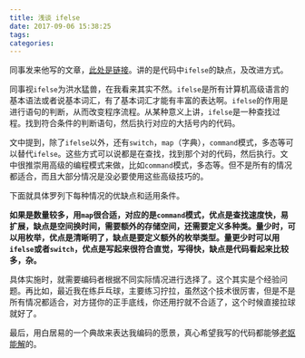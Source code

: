 ```yaml
---
title: 浅谈 ifelse
date: 2017-09-06 15:38:25
tags:
categories:
---
```


同事发来他写的文章，[此处是链接](https://mikefighting.github.io/2017/09/05/chat-if-else/)。讲的是代码中`ifelse`的缺点，及改进方式。

同事视`ifelse`为洪水猛兽，在我看来其实不然。`ifelse`是所有计算机高级语言的基本语法或者说基本词汇，有了基本词汇才能有丰富的表达啊。`ifelse`的作用是进行语句的判断，从而改变程序流程。从某种意义上讲，`ifelse`是一种查找过程。找到符合条件的判断语句，然后执行对应的大括号内的代码。

文中提到，除了`ifelse`以外，还有`switch`，`map`（字典），`command`模式，多态等可以替代`ifelse`。这些方式可以说都是在查找，找到那个对的代码，然后执行。文中很推崇用高级的编程模式来做，比如`command`模式，多态等。但不是所有的情况都适合，而且大部分情况是没必要使用这些高级技巧的。

下面就具体罗列下每种情况的优缺点和适用条件。

**如果是数量较多，用`map`很合适，对应的是`command`模式，优点是查找速度快，易扩展，缺点是空间换时间，需要额外的存储空间，还需要定义多种类。量少时，可以用枚举，优点是清晰明了，缺点是要定义额外的枚举类型。量更少时可以用`ifelse`或者`switch`，优点是写起来很符合直觉，写得快，缺点是代码看起来比较多，杂。**

具体实施时，就需要编码者根据不同实际情况进行选择了。这个其实是个经验问题。再比如，最近我在练乒乓球，主要练习拧拉，虽然这个技术很厉害，但是不是所有情况都适合，对方搓你的正手底线，你还用拧就不合适了，这个时候直接拉球就好了。

最后，用白居易的一个典故来表达我编码的愿景，真心希望我写的代码都能够[老妪能解](https://baike.baidu.com/item/老妪能解)的。